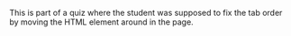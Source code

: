 This is part of a quiz where the student was supposed to fix the tab order by moving the HTML element around in the page.